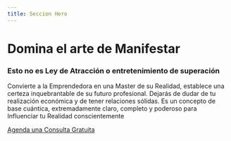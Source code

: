 ```yaml
---
title: Seccion Hero
---
```

# Domina el arte de Manifestar

### Esto no es Ley de Atracción o entretenimiento de superación

Convierte a la Emprendedora en una Master de su Realidad, establece una certeza inquebrantable de su futuro profesional. Dejarás de dudar de tu realización económica y de tener relaciones sólidas. Es un concepto de base cuántica, extremadamente claro, completo y poderoso para Influenciar tu Realidad conscientemente

[Agenda una Consulta Gratuita](<>)